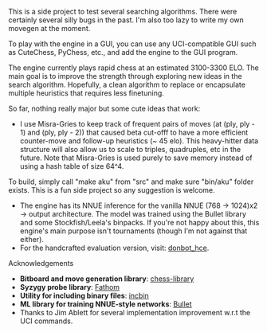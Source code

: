 This is a side project to test several searching algorithms. There were certainly several silly bugs in the past. I'm also too lazy to write my own movegen at the moment.

To play with the engine in a GUI, you can use any UCI-compatible GUI such as CuteChess, PyChess, etc., and add the engine to the GUI program.  

The engine currently plays rapid chess at an estimated 3100-3300 ELO. The main goal is to improve the strength through exploring new ideas in the search algorithm. Hopefully, a clean algorithm to replace or encapsulate multiple heuristics that requires less finetuning. 

So far, nothing really major but some cute ideas that work:
- I use Misra-Gries to keep track of frequent pairs of moves (at (ply, ply - 1) and (ply, ply - 2)) that caused beta cut-offf to have a more efficient counter-move and follow-up heuristics (~ 45 elo). This heavy-hitter data structure will also allow us to scale to triples, quadruples, etc in the future. Note that Misra-Gries is used purely to save memory instead of using a hash table of size 64^4.

To build, simply call "make aku" from "src" and make sure "bin/aku" folder exists. This is a fun side project so any suggestion is welcome. 

- The engine has its NNUE inference for the vanilla NNUE (768 -> 1024)x2 -> output architecture. The model was trained using the Bullet library and some Stockfish/Leela's binpacks. If you're not happy about this, this engine's main purpose isn't tournaments (though I'm not against that either). 
- For the handcrafted evaluation version, visit: [donbot_hce](https://github.com/hoavu-cs/donbot_hce).

Acknowledgements

- **Bitboard and move generation library**: [chess-library](https://github.com/Disservin/chess-library)
- **Syzygy probe library**: [Fathom](https://github.com/jdart1/Fathom)
- **Utility for including binary files**: [incbin](https://github.com/graphitemaster/incbin)
- **ML library for training NNUE-style networks**: [Bullet](https://github.com/graphitemaster/incbin)
- Thanks to Jim Ablett for several implementation improvement w.r.t the UCI commands.






